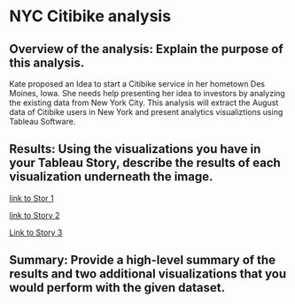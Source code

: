 # NYC Citibike analysis


## Overview of the analysis: Explain the purpose of this analysis.

Kate proposed an Idea to start a Citibike service in her hometown Des Moines, Iowa. She needs help presenting her idea to investors by analyzing the existing data from New York City. This analysis will extract the August data of Citibike users in New York and present analytics visualiztions using Tableau Software. 

## Results: Using the visualizations you have in your Tableau Story, describe the results of each visualization underneath the image.

[link to Stor 1](https://public.tableau.com/app/profile/john.umarov/viz/bikesharingModuleChallenge/Story1?publish=yes)


[link to Story 2](https://public.tableau.com/app/profile/john.umarov/viz/bikesharingModuleChallenge/Story2?publish=yes)


[Link to Story 3](https://public.tableau.com/app/profile/john.umarov/viz/bikesharingModuleChallenge/Story3?publish=yes)






## Summary: Provide a high-level summary of the results and two additional visualizations that you would perform with the given dataset.



